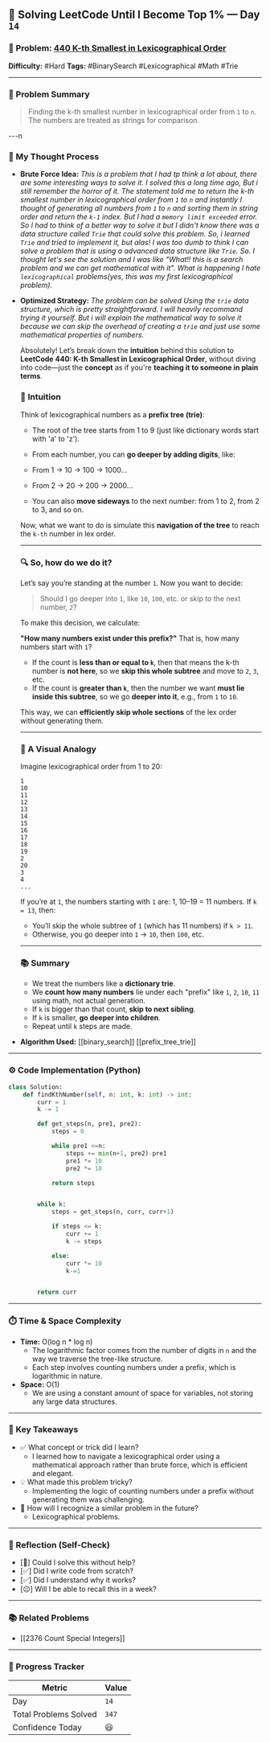 ## 🧠 Solving LeetCode Until I Become Top 1% — Day `14`

### 🔹 Problem: [440 K-th Smallest in Lexicographical Order](https://leetcode.com/problems/k-th-smallest-in-lexicographical-order/description/?envType=daily-question&envId=2025-06-09)

**Difficulty:** #Hard
**Tags:** #BinarySearch #Lexicographical #Math #Trie

---

### 📝 Problem Summary

> Finding the k-th smallest number in lexicographical order from `1` to `n`. The numbers are treated as strings for comparison.

---n

### 🧠 My Thought Process

- **Brute Force Idea:**
  _This is a problem that I had tp think a lot about, there are some interesting ways to solve it. I solved this a long time ago, But i still remember the horror of it. The statement told me to return the k-th smallest number in lexicographical order from `1` to `n` and instantly I thought of generating all numbers from `1` to `n` and sorting them in string order and return the `k-1` index. But I had a `memory limit exceeded` error. So I had to think of a better way to solve it but I didn't know there was a data structure called `Trie` that could solve this problem. So, i learned `Trie` and tried to implement it, but alas! I was too dumb to think I can solve a problem that is using a advanced data structure like `Trie`. So. I thought let's see the solution and I was like "What!! this is a search problem and we can get mathematical with it". What is happening I hate `lexicographical` problems(yes, this was my first lexicographical problem)._

- **Optimized Strategy:**
  _The problem can be solved Using the `trie` data structure, which is pretty straightforward. I will heavily recommand trying it yourself. But i will explain the mathematical way to solve it because we can skip the overhead of creating a `trie` and just use some mathematical properties of numbers._

  Absolutely! Let’s break down the **intuition** behind this solution to **LeetCode 440: K-th Smallest in Lexicographical Order**, without diving into code—just the **concept** as if you're **teaching it to someone in plain terms**.

  ### 🧭 Intuition

  Think of lexicographical numbers as a **prefix tree (trie)**:

  - The root of the tree starts from 1 to 9 (just like dictionary words start with 'a' to 'z').
  - From each number, you can **go deeper by adding digits**, like:

  - From 1 → 10 → 100 → 1000...
  - From 2 → 20 → 200 → 2000...
  - You can also **move sideways** to the next number: from 1 to 2, from 2 to 3, and so on.

  Now, what we want to do is simulate this **navigation of the tree** to reach the `k-th` number in lex order.

  ***

  ### 🔍 So, how do we do it?

  Let’s say you’re standing at the number `1`. Now you want to decide:

  > Should I go deeper into `1`, like `10`, `100`, etc. or skip to the next number, `2`?

  To make this decision, we calculate:

  **"How many numbers exist under this prefix?"**
  That is, how many numbers start with `1`?

  - If the count is **less than or equal to `k`**, then that means the k-th number is **not here**, so we **skip this whole subtree** and move to `2`, `3`, etc.
  - If the count is **greater than `k`**, then the number we want **must lie inside this subtree**, so we go **deeper into it**, e.g., from `1` to `10`.

  This way, we can **efficiently skip whole sections** of the lex order without generating them.

  ***

  ### 🔢 A Visual Analogy

  Imagine lexicographical order from 1 to 20:

  ```
  1
  10
  11
  12
  13
  14
  15
  16
  17
  18
  19
  2
  20
  3
  4
  ...
  ```

  If you’re at `1`, the numbers starting with `1` are: 1, 10–19 = 11 numbers.
  If `k = 13`, then:

  - You’ll skip the whole subtree of `1` (which has 11 numbers) if `k > 11`.
  - Otherwise, you go deeper into `1` → `10`, then `100`, etc.

  ***

  ### 📚 Summary

  - We treat the numbers like a **dictionary trie**.
  - We **count how many numbers** lie under each "prefix" like `1`, `2`, `10`, `11` using math, not actual generation.
  - If `k` is bigger than that count, **skip to next sibling**.
  - If `k` is smaller, **go deeper into children**.
  - Repeat until `k` steps are made.

- **Algorithm Used:**
  [[binary_search]] [[prefix_tree_trie]]

---

### ⚙️ Code Implementation (Python)

```python
class Solution:
    def findKthNumber(self, n: int, k: int) -> int:
        curr = 1
        k -= 1

        def get_steps(n, pre1, pre2):
            steps = 0

            while pre1 <=n:
                steps += min(n+1, pre2)-pre1
                pre1 *= 10
                pre2 *= 10

            return steps


        while k:
            steps = get_steps(n, curr, curr+1)

            if steps <= k:
                curr += 1
                k -= steps

            else:
                curr *= 10
                k-=1


        return curr
```

---

### ⏱️ Time & Space Complexity

- **Time:** O(log n \* log n)
  - The logarithmic factor comes from the number of digits in `n` and the way we traverse the tree-like structure.
  - Each step involves counting numbers under a prefix, which is logarithmic in nature.
- **Space:** O(1)
  - We are using a constant amount of space for variables, not storing any large data structures.

---

### 🧩 Key Takeaways

- ✅ What concept or trick did I learn?
  - I learned how to navigate a lexicographical order using a mathematical approach rather than brute force, which is efficient and elegant.
- 💡 What made this problem tricky?
  - Implementing the logic of counting numbers under a prefix without generating them was challenging.
- 💭 How will I recognize a similar problem in the future?
  - Lexicographical problems.

---

### 🔁 Reflection (Self-Check)

- [🫠] Could I solve this without help?
- [✅] Did I write code from scratch?
- [✅] Did I understand why it works?
- [😐] Will I be able to recall this in a week?

---

### 📚 Related Problems

- [[2376 Count Special Integers]]

---

### 🚀 Progress Tracker

| Metric                | Value |
| --------------------- | ----- |
| Day                   | `14`  |
| Total Problems Solved | `347` |
| Confidence Today      | 😃    |
